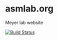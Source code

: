 # asmlab.org

Meyer lab website

[![Build Status](https://transduc.seas.ucla.edu/buildStatus/icon?job=Meyer%20lab/asmlab.org/master)](https://transduc.seas.ucla.edu/job/Meyer%20lab/job/asmlab.org/job/master/)
